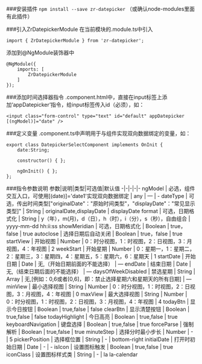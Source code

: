 ###安装插件
`npm install --save zr-datepicker` （或确认node-modules里面有此插件）

###引入ZrDatepickerModule
在当前模块的.module.ts中引入

    import { ZrDatepickerModule } from 'zr-datepicker';

添加到@NgModule装饰器中

    @NgModule({ 
        imports: [ 
            ZrDatepickerModule 
        ] 
    });

###添加时间选择器指令
.component.html中，直接在input标签上添加‘appDatepicker’指令，给input标签传入id（必须），如：

`<input class="form-control" type="text" id="default" appDatepicker [(ngModel)]="date" />`

###定义变量
.component.ts中声明用于与组件实现双向数据绑定的变量，如：

    export class DatepickerSelectComponent implements OnInit { 
        date:String; 

        constructor() { }; 

        ngOnInit() { }; 
    };

###指令参数说明
参数|说明|类型|可选值|默认值
-|-|-|-|-
ngModel | 必选，组件交互入口，可使用[(date)]='date1'实现双向数据绑定 | any | — | -
dateType | 可选，传出时间类型["originalDate"："原始时间类型"，"displayDate"："常见显示类型]" | String | originalDate,displayDate | displayDate
format | 可选，日期格式化 | String | y（年），m(月)，d（日），h（时），i（分），s（秒），自由组合 | yyyy-mm-dd hh:ii:ss
showMeridian | 可选，日期格式化 | Boolean | true，false | true
autoclose | 选择日期后自动关闭 | Boolean | true，false | true
startView | 开始视图 | Number | 0：时分视图，1：时视图，2：日视图，3：月视图，4：年视图 | 2
weekStart | 开始星期 | Number | 0：星期一，1：星期二，2：星期三，3：星期四，4：星期五，5：星期六，6：星期天 | 1
startDate | 开始日期 | Date | 无,（开始日期前面的不能选择） | —
endDate | 结束日期 | Date | 无,（结束日期后面的不能选择） | —
daysOfWeekDisabled | 禁选星期 | String | Array | 无,[例如：0,6或者[0,6]，即：禁止选择星期六和星期天的所有日期] | —
minView | 最小选择视图 | String | Number | 0：时分视图，1：时视图，2：日视图，3：月视图，4：年视图 | 0
maxView | 最大选择视图 | String | Number | 0：时分视图，1：时视图，2：日视图，3：月视图，4：年视图 | 4
todayBtn | 显示今日按钮 | Boolean | true,false | false
clearBtn | 显示清楚按钮 | Boolean | true,false | false
todayHighlight | 今日高亮 | Boolean | true,false | true
keyboardNavigation | 键盘选择 | Boolean | true,false | true
forceParse | 强制解析 | Boolean | true,false | true
minuteStep | 选择分时最小步长 | Number | - | 5
pickerPosition | 选择框位置 | String | - | bottom-right
initialDate | 打开时初始日期 | Date | - | -
isIcon | 设置图标触发 | Boolean | true,false | true
iconClass | 设置图标样式类 | String | - | la la-calendar